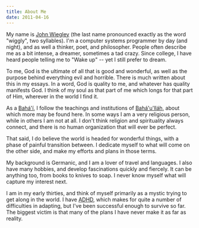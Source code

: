 ```yaml
---
title: About Me
date: 2011-04-16
---
```


My name is [John Wiegley](mailto:jwiegley@gmail.com) (the last name pronounced
exactly as the word "wiggly", two syllables). I'm a computer systems
programmer by day (and night), and as well a thinker, poet, and philosopher.
People often describe me as a bit intense, a dreamer, sometimes a tad crazy.
Since college, I have heard people telling me to "Wake up" -- yet I still
prefer to dream.

To me, God is the ultimate of all that is good and wonderful, as well as the
purpose behind everything evil and horrible. There is much written about this
in my essays. In a word, God is quality to me, and whatever has quality
manifests God. I think of my soul as that part of me which longs for that part
of Him, wherever in the world I find it.

As a [Bahá'í](http://www.bahai.org/), I follow the teachings and institutions
of [Bahá'u'lláh](http://www.bahaullah.org/), about which more may be found
here. In some ways I am a very religious person, while in others I am not at
all. I don't think religion and spirituality always connect, and there is no
human organization that will ever be perfect.

That said, I do believe the world is headed for wonderful things, with a phase
of painful transition between. I dedicate myself to what will come on the
other side, and make my efforts and plans in those terms.

My background is Germanic, and I am a lover of travel and languages. I also
have many hobbies, and develop fascinations quickly and fiercely. It can be
anything too, from books to knives to soap. I never know myself what will
capture my interest next.

I am in my early thirties, and think of myself primarily as a mystic trying to
get along in the world. I have [ADHD](http://en.wikipedia.org/wiki/ADHD),
which makes for quite a number of difficulties in adapting, but I've been
successful enough to survive so far. The biggest victim is that many of the
plans I have never make it as far as reality.
